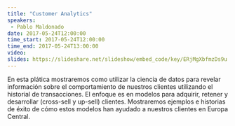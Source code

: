 ```yaml
---
title: "Customer Analytics"
speakers:
 - Pablo Maldonado
date: 2017-05-24T12:00:00
time_start: 2017-05-24T12:00:00
time_end: 2017-05-24T13:00:00
video: 
slides: https://slideshare.net/slideshow/embed_code/key/ERjMgXbfmzDs9u
---
```


En esta plática mostraremos como utilizar la ciencia de datos para revelar información sobre el comportamiento de nuestros clientes utilizando el historial de transacciones. El enfoque es en modelos para adquirir, retener y desarrollar (cross-sell y up-sell) clientes. Mostraremos ejemplos e historias de éxito de cómo estos modelos han ayudado a nuestros clientes en Europa Central.
